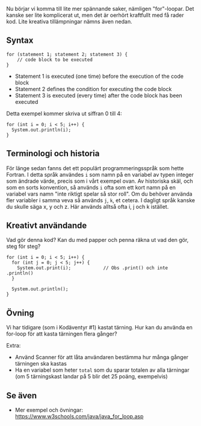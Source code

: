 Nu börjar vi komma till lite mer spännande saker, nämligen "for"-loopar. Det kanske ser lite komplicerat ut, men det är oerhört kraftfullt med få rader kod. Lite kreativa tillämpningar nämns även nedan.

## Syntax

    for (statement 1; statement 2; statement 3) {
        // code block to be executed
    }
    
* Statement 1 is executed (one time) before the execution of the code block
* Statement 2 defines the condition for executing the code block
* Statement 3 is executed (every time) after the code block has been executed
    
Detta exempel kommer skriva ut siffran 0 till 4:

    for (int i = 0; i < 5; i++) {
      System.out.println(i);
    }

## Terminologi och historia

För länge sedan fanns det ett populärt programmeringsspråk som hette Fortran. I detta språk användes `i` som namn på en variabel av typen integer som ändrade värde, precis som i vårt exempel ovan. Av historiska skäl, och som en sorts konvention, så används `i` ofta som ett kort namn på en variabel vars namn "inte riktigt spelar så stor roll". Om du behöver använda fler variabler i samma veva så används `j`, `k`, et cetera. I dagligt språk kanske du skulle säga x, y och z. Här används alltså ofta i, j och k istället.


## Kreativt användande

Vad gör denna kod? Kan du med papper och penna räkna ut vad den gör, steg för steg?

    for (int i = 0; i < 5; i++) {
      for (int j = 0; j < 5; j++) {
        System.out.print(i);            // Obs .print() och inte .println()
      }
      
      System.out.println();
    }

## Övning

Vi har tidigare (som i Kodäventyr #1) kastat tärning. Hur kan du använda en for-loop för att kasta tärningen flera gånger?

Extra:
* Använd Scanner för att låta användaren bestämma hur många gånger tärningen ska kastas
* Ha en variabel som heter `total` som du sparar totalen av alla tärningar (om 5 tärningskast landar på 5 blir det 25 poäng, exempelvis)

## Se även

* Mer exempel och övningar: https://www.w3schools.com/java/java_for_loop.asp